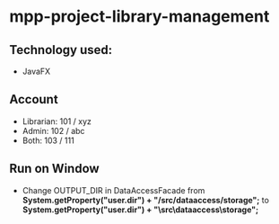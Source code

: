 # mpp-project-library-management

## Technology used:
- JavaFX

## Account
- Librarian: 101 / xyz
- Admin: 102 / abc
- Both: 103 / 111

## Run on Window
- Change OUTPUT_DIR in DataAccessFacade from **System.getProperty("user.dir") + "/src/dataaccess/storage";** to **System.getProperty("user.dir") + "\\src\\dataaccess\\storage";**

